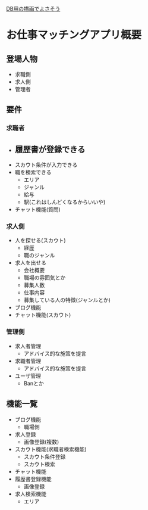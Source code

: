 [DB用の描画でよさそう](https://dbdiagram.io/home)
# お仕事マッチングアプリ概要
## 登場人物
- 求職側
- 求人側
- 管理者

## 要件
### 求職者
- 履歴書が登録できる
    - 
- スカウト条件が入力できる
- 職を検索できる
    - エリア
    - ジャンル
    - 給与
    - 駅(これはしんどくなるからいいや)
- チャット機能(質問)

### 求人側
- 人を探せる(スカウト)
    - 経歴
    - 職のジャンル
- 求人を出せる
    - 会社概要
    - 職場の雰囲気とか
    - 募集人数
    - 仕事内容
    - 募集している人の特徴(ジャンルとか)
- ブログ機能
- チャット機能(スカウト)

### 管理側
- 求人者管理
    - アドバイス的な施策を提言
- 求職者管理
    - アドバイス的な施策を提言    
- ユーザ管理
    - Banとか

## 機能一覧
- ブログ機能
    - 職場側
- 求人登録
    - 画像登録(複数)
- スカウト機能(求職者検索機能)
    - スカウト条件登録
    - スカウト検索
- チャット機能
- 履歴書登録機能
    - 画像登録
- 求人検索機能
    - エリア
